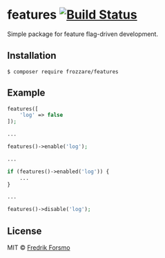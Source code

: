 # features [![Build Status](https://travis-ci.org/frozzare/php-features.svg?branch=master)](https://travis-ci.org/frozzare/php-features)

Simple package for feature flag-driven development.

## Installation

```
$ composer require frozzare/features
```

## Example

```php
features([
    'log' => false
]);

...

features()->enable('log');

...

if (features()->enabled('log')) {
    ...
}

...

features()->disable('log');
```

## License

MIT © [Fredrik Forsmo](https://github.com/frozzare)